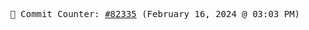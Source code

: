 <p align="center">
    <samp>
        📮 Commit Counter: <a href="https://github.com/Javascript-void0/Javascript-void0/commits/main">#82335</a> (February 16, 2024 @ 03:03 PM)
    </samp>
</p>